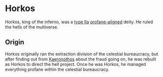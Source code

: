 # Horkos

<meta property="og:description" content="Horkos, king of the inferno, was a type IIa profane-aligned deity.">

Horkos, king of the inferno, was a [type IIa](introduction.md#type-iia-deity-constructed) [profane-aligned](../taxonomy/illustrati/incorporia/staminea/profane/introduction.md) deity. He ruled the hells of the multiverse.

## Origin

Horkos originally ran the extraction division of the celestial bureaucracy, but after finding out from [Kaeronothos](karun.md) about the fraud going on, he was rebuilt as Horkos to direct the hell project. Once he was Horkos, he managed everything profane within the celestial bureaucracy.